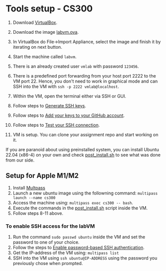 # Tools setup - CS300

1. Download [VirtualBox](https://www.virtualbox.org/wiki/Downloads).
2. Download the image [labvm.ova](https://drive.google.com/file/d/1uLiw4xM1f-EZXiHKBvOlgyR8QitJ_o_K/view?usp=drive_link).
3. In VirtualBox do File→Import Appliance, select the image and finish it by iterating on next button.
4. Start the machine called `labvm`.
5. There is an already created user `vmlab` with password `123456`.
6. There is a predefined port forwarding from your host port 2222 to the VM port 22. Hence, you don't need to work in graphical mode and can SSH into the VM with `ssh -p 2222 vmlab@localhost`.

7. Within the VM, open the terminal either via SSH or GUI.
8. Follow steps to [Generate SSH keys](https://docs.github.com/en/authentication/connecting-to-github-with-ssh/generating-a-new-ssh-key-and-adding-it-to-the-ssh-agent).
9. Follow steps to [Add your keys to your GitHub account](https://docs.github.com/en/authentication/connecting-to-github-with-ssh/adding-a-new-ssh-key-to-your-github-account).
10. Follow steps to [Test your SSH connection](https://docs.github.com/en/authentication/connecting-to-github-with-ssh/testing-your-ssh-connection).
11. VM is setup. You can clone your assignment repo and start working on it.

If you are paranoid about using preinstalled system, you can install Ubuntu 22.04 (x86-4) on your own and check [post_install.sh](https://gitlab.epfl.ch/cs323/vm/-/blob/main/post_install.sh) to see what was done from our side.


## Setup for Apple M1/M2

1. Install [Multpass](https://multipass.run/install)
2. Launch a new ubuntu image using the followning command: `multipass launch --name cs300`
3. Access the machine using: `multipass exec cs300 -- bash`.
4. Execute the commands in the [post_install.sh](post_install.sh) script inside the VM.
5. Follow steps 8-11 above.

### To enable SSH access for the labVM

1. Run the command `sudo passwd ubuntu` inside the VM and set the password to one of your choice.
2. Follow the steps to [Enable password-based SSH authentication](https://docs.bitnami.com/virtual-machine/faq/get-started/enable-ssh-password/).
3. Get the IP-address of the VM using: `multipass list`
4. SSH into the VM using `ssh ubuntu@IP-ADDRESS` using the password you previously chose when prompted.